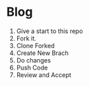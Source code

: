 # Blog
<ol>
  <li>Give a start to this repo</li>
  <li>Fork it.</li>
  <li>Clone Forked</li>
  <li>Create New Brach</li>
  <li>Do changes </li>
  <li>Push Code</li>
  <li>Review and Accept</li>
</ol>
